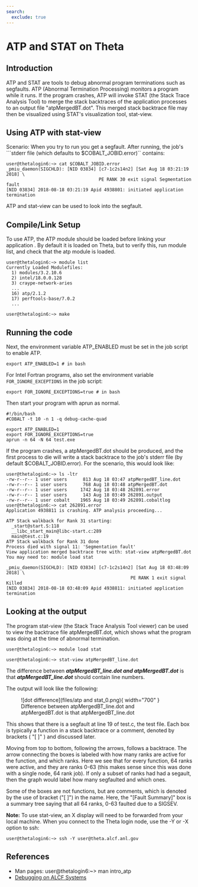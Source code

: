 ```yaml
---
search:
  exclude: true
---
```


# ATP and STAT on Theta
## Introduction

ATP and STAT are tools to debug abnormal program terminations such as segfaults. ATP (Abnormal Termination Processing) monitors a program while it runs.  If the program crashes, ATP will invoke STAT (the Stack Trace Analysis Tool) to merge the stack backtraces of the application processes to an output file "atpMergedBT.dot". This merged stack backtrace file may then be visualized using STAT's visualization tool, stat-view.

## Using ATP with stat-view
Scenario: When you try to run you get a segfault.   After running, the job's ```stderr file (which defaults to $COBALT_JOBID.error)`` contains:
```
user@thetalogin6:~> cat $COBALT_JOBID.error
_pmiu_daemon(SIGCHLD): [NID 03834] [c7-1c2s14n2] [Sat Aug 18 03:21:19 2018] \
                                   PE RANK 30 exit signal Segmentation fault
[NID 03834] 2018-08-18 03:21:19 Apid 4938801: initiated application termination
```
ATP and stat-view can be used to look into the segfault.

## Compile/Link Setup
To use ATP, the ATP module should be loaded before linking your application . By default it is loaded on Theta, but to verify this, run module list, and check that the atp module is loaded.
  
```
user@thetalogin6:~> module list
Currently Loaded Modulefiles:
  1) modules/3.2.10.6
  2) intel/18.0.0.128 
  3) craype-network-aries
  ...     
  16) atp/2.1.2
  17) perftools-base/7.0.2
  ...
 
user@thetalogin6:~> make
```
## Running the code
Next, the environment variable ATP_ENABLED must be set in the job script to enable ATP.
  
```
export ATP_ENABLED=1 # in bash
```
For Intel Fortran programs, also set the environment variable ```FOR_IGNORE_EXCEPTIONS``` in the job script:
```
export FOR_IGNORE_EXCEPTIONS=true # in bash
```
Then start your program with aprun as normal.
```
#!/bin/bash
#COBALT -t 10 -n 1 -q debug-cache-quad

export ATP_ENABLED=1
export FOR_IGNORE_EXCEPTIONS=true
aprun -n 64 -N 64 test.exe
```
If the program crashes, a atpMergedBT.dot should be produced, and the first process to die will write a stack backtrace to the job's stderr file (by default $COBALT_JOBID.error).  For the scenario, this would look like:
  
```
user@thetalogin6:~> ls -ltr
-rw-r--r-- 1 user users      813 Aug 18 03:47 atpMergedBT_line.dot
-rw-r--r-- 1 user users      768 Aug 18 03:48 atpMergedBT.dot
-rw-r--r-- 1 user users     1742 Aug 18 03:48 262891.error
-rw-r--r-- 1 user users      143 Aug 18 03:49 262891.output
-rw-r--r-- 1 user cobalt    1965 Aug 18 03:49 262891.cobaltlog
user@thetalogin6:~> cat 262891.error
Application 4938811 is crashing. ATP analysis proceeding...

ATP Stack walkback for Rank 31 starting:
  _start@start.S:118
  __libc_start_main@libc-start.c:289
  main@test.c:19
ATP Stack walkback for Rank 31 done
Process died with signal 11: 'Segmentation fault'
View application merged backtrace tree with: stat-view atpMergedBT.dot
You may need to: module load stat

_pmiu_daemon(SIGCHLD): [NID 03834] [c7-1c2s14n2] [Sat Aug 18 03:48:09 2018] \
                                               PE RANK 1 exit signal Killed
[NID 03834] 2018-08-18 03:48:09 Apid 4938811: initiated application termination
```
## Looking at the output
The program stat-view (the Stack Trace Analysis Tool viewer) can be used to view the backtrace file atpMergedBT.dot, which shows what the program was doing at the time of abnormal termination.

```user@thetalogin6:~> module load stat```

```user@thetalogin6:~> stat-view atpMergedBT_line.dot```

The difference between ***atpMergedBT_line.dot and atpMergedBT.dot*** is that ***atpMergedBT_line.dot*** should contain line numbers.

The output will look like the following:
<figure markdown>
  ![dot difference](files/atp and stat_0.png){ width="700" }
  <figcaption>Difference between atpMergedBT_line.dot and atpMergedBT.dot is that atpMergedBT_line.dot</figcaption>
</figure>

This shows that there is a segfault at line 19 of test.c, the test file. Each box is typically a function in a stack backtrace or a comment, denoted by brackets ( "[ ]" ) and discussed later.

Moving from top to bottom, following the arrows, follows a backtrace. The arrow connecting the boxes is labeled with how many ranks are active for the function, and which ranks. Here we see that for every function, 64 ranks were active, and they are ranks 0-63 (this makes sense since this was done with a single node, 64 rank job). If only a subset of ranks had had a segault, then the graph would label how many segfaulted and which ones.

Some of the boxes are not functions, but are comments, which is denoted by the use of bracket ("[ ]") in the name.  Here, the "[Fault Summary]" box is a summary tree saying that all 64 ranks, 0-63 faulted due to a SIGSEV.

**Note:** To use stat-view, an X display will need to be forwarded from your local machine.  When you connect to the Theta login node, use the -Y or -X option to ssh:
```
user@thetalogin6:~> ssh -Y user@theta.alcf.anl.gov
```

## References
- Man pages: user@thetalogin6:~> man intro_atp
- [Debugging on ALCF Systems](https://www.alcf.anl.gov/sites/default/files/2019-08/Loy-comp_perf_workshop-debugging-2019-v1.2.pdf)
